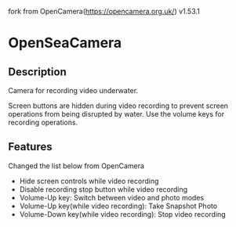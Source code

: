 fork from OpenCamera(https://opencamera.org.uk/)  v1.53.1

# OpenSeaCamera

## Description
Camera for recording video underwater.

Screen buttons are hidden during video recording to prevent screen operations from being disrupted by water.
Use the volume keys for recording operations.

## Features
Changed the list below from OpenCamera
* Hide screen controls while video recording
* Disable recording stop button while video recording
* Volume-Up key: Switch between video and photo modes
* Volume-Up key(while video recording): Take Snapshot Photo
* Volume-Down key(while video recording): Stop video recording
